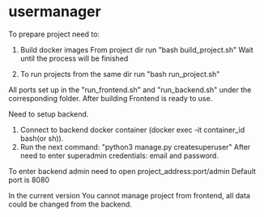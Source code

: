 # usermanager
To prepare project need to:

1. Build docker images
From project dir run "bash build_project.sh"
Wait until the process will be finished

2. To run projects from the same dir run "bash run_project.sh"

All ports set up in the "run_frontend.sh" and "run_backend.sh" under the corresponding folder.
After building Frontend is ready to use.

Need to setup backend.
1. Connect to backend docker container (docker exec -it container_id bash(or sh)).
2. Run the next command:
"python3 manage.py createsuperuser"
After need to enter superadmin credentials: email and password.

To enter backend admin need to open project_address:port/admin
Default port is 8080

In the current version You cannot manage project from frontend, all data could be changed from the backend.
